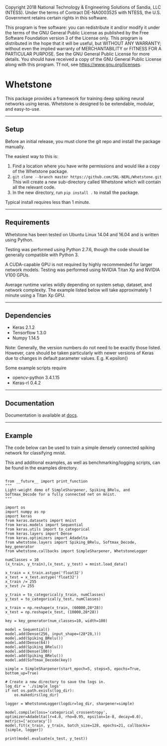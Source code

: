 Copyright 2018 National Technology & Engineering Solutions of Sandia, LLC (NTESS). Under the terms of Contract DE-NA0003525 with NTESS, the U.S. Government retains certain rights in this software.

This program is free software: you can redistribute it and/or modify it under the terms of the GNU General Public License as published by the Free Software Foundation version 3 of the License only. This program is distributed in the hope that it will be useful, but WITHOUT ANY WARRANTY; without even the implied warranty of MERCHANTABILITY or FITNESS FOR A PARTICULAR PURPOSE.  See the GNU General Public License for more details. You should have received a copy of the GNU General Public License along with this program. Tf not, see https://www.gnu.org/licenses.
    
Whetstone
=========

This package provides a framework for training deep spiking neural networks using keras.
Whetstone is designed to be extendable, modular, and easy-to-use.

--------
Setup
--------
Before an initial release, you must clone the git repo and install the package manually.

The easiest way to this is:
1. Find a location where you have write permissions and would like a copy of the Whetstone package.
2. `git clone --branch master
https://github.com/SNL-NERL/Whetstone.git`
This will create a new sub-directory called Whetstone which will contain all the relevant code.
3. In the new directory, run `pip install .` to install the package.

Typical install requires less than 1 minute.

-------
Requirements
-------
Whetstone has been tested on Ubuntu Linux 14.04 and 16.04 and is written using Python.

Testing was performed using Python 2.7.6, though the code should be generally compatible with Python 3.

A CUDA-capable GPU is not required by highly recommended for larger network models.  Testing was performed using NVIDIA Titan Xp and NVIDIA V100 GPUs.

Average runtime varies wildly depending on system setup, dataset, and network complexity.  The example listed below will take approximately 1 minute using a Titan Xp GPU.

-------
Dependencies
-------

- Keras 2.1.2
- Tensorflow 1.3.0
- Numpy 1.14.5

Note:  Generally, the version numbers do not need to be exactly those listed.  However, care should be taken particularly with newer versions of Keras due to changes in default parameter values.
E.g. K.epsilon()

Some example scripts require
- opencv-python 3.4.1.15
- Keras-rl 0.4.2

-------
Documentation
-------
Documentation is available at [docs](https://snl-nerl.github.io/Whetstone/docs/).

------
Example
------
The code below can be used to train a simple densely connected spiking network for classifying mnist.

This and additional examples, as well as benchmarking/logging scripts, can be found in the examples directory.

```

from __future__ import print_function
"""
Light-weight demo of SimpleSharpener, Spiking_BRelu, and Softmax_Decode for a fully connected net on mnist.
"""

import os
import numpy as np
import keras
from keras.datasets import mnist
from keras.models import Sequential
from keras.utils import to_categorical
from keras.layers import Dense
from keras.optimizers import Adadelta
from whetstone.layers import Spiking_BRelu, Softmax_Decode, key_generator
from whetstone.callbacks import SimpleSharpener, WhetstoneLogger

numClasses = 10
(x_train, y_train),(x_test, y_test) = mnist.load_data()

x_train = x_train.astype('float32')
x_test = x_test.astype('float32')
x_train /= 255
x_test /= 255

y_train = to_categorical(y_train, numClasses)
y_test = to_categorical(y_test, numClasses)

x_train = np.reshape(x_train, (60000,28*28))
x_test = np.reshape(x_test, (10000,28*28))

key = key_generator(num_classes=10, width=100)

model = Sequential()
model.add(Dense(256, input_shape=(28*28,)))
model.add(Spiking_BRelu())
model.add(Dense(64))
model.add(Spiking_BRelu())
model.add(Dense(100))
model.add(Spiking_BRelu())
model.add(Softmax_Decode(key))

simple = SimpleSharpener(start_epoch=5, steps=5, epochs=True, bottom_up=True)

# Create a new directory to save the logs in.
log_dir = './simple_logs'
if not os.path.exists(log_dir):
    os.makedirs(log_dir)

logger = WhetstoneLogger(logdir=log_dir, sharpener=simple)

model.compile(loss='categorical_crossentropy', optimizer=Adadelta(lr=4.0, rho=0.95, epsilon=1e-8, decay=0.0), metrics=['accuracy'])
model.fit(x_train, y_train, batch_size=128, epochs=21, callbacks=[simple, logger])

print(model.evaluate(x_test, y_test))
```

